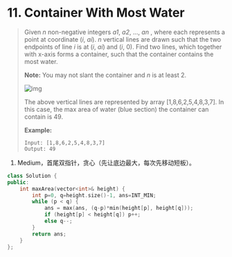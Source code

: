 # 11. Container With Most Water

> Given *n* non-negative integers *a1*, *a2*, ..., *an* , where each represents a point at coordinate (*i*, *ai*). *n* vertical lines are drawn such that the two endpoints of line *i* is at (*i*, *ai*) and (*i*, 0). Find two lines, which together with x-axis forms a container, such that the container contains the most water.
>
> **Note:** You may not slant the container and *n* is at least 2.
>
>  
>
> ![img](https://s3-lc-upload.s3.amazonaws.com/uploads/2018/07/17/question_11.jpg)
>
> The above vertical lines are represented by array [1,8,6,2,5,4,8,3,7]. In this case, the max area of water (blue section) the container can contain is 49.
>
>  
>
> **Example:**
>
> ```
> Input: [1,8,6,2,5,4,8,3,7]
> Output: 49
> ```

1. Medium，首尾双指针，贪心（先让底边最大，每次先移动短板）。

```cpp
class Solution {
public:
    int maxArea(vector<int>& height) {
        int p=0, q=height.size()-1, ans=INT_MIN;
        while (p < q) {
            ans = max(ans, (q-p)*min(height[p], height[q]));
            if (height[p] < height[q]) p++;
            else q--;
        }
        return ans;
    }
};
```

